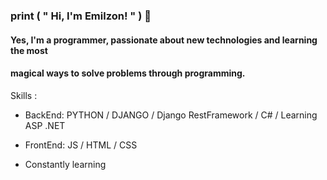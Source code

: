 ### print ( " Hi, I'm Emilzon! " ) 👋

#### Yes, I'm a programmer, passionate about new technologies and learning the most 
#### magical ways to solve problems through programming. 



Skills : 
- BackEnd: PYTHON / DJANGO / Django RestFramework / C# / Learning ASP .NET 
- FrontEnd: JS / HTML / CSS  

- Constantly learning





